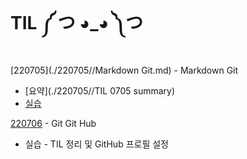 # TIL ༼ つ ◕_◕ ༽つ

[220705](./220705//Markdown Git.md) - Markdown Git

* [요약](./220705//TIL 0705 summary)
* [실습](./220705//markdown_practice)

[220706](./220706//TIL0706) - Git Git Hub

* 실습 - TIL 정리 및 GitHub 프로필 설정